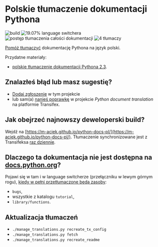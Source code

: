 Polskie tłumaczenie dokumentacji Pythona
========================================
![build](https://github.com/m-aciek/python-docs-pl/workflows/.github/workflows/update-and-build.yml/badge.svg)
![19.07% language switchera](https://img.shields.io/badge/language_switcher-19.07%25-0.svg)
![postęp tłumaczenia całości dokumentacji](https://img.shields.io/badge/dynamic/json.svg?label=całość&query=$.pl&url=http://gce.zhsj.me/python/newest)
![4 tłumaczy](https://img.shields.io/badge/tłumaczy-4-0.svg)

[Pomóż tłumaczyć](https://www.transifex.com/python-doc/python-newest/)
dokumentację Pythona na język polski.

Przydatne materiały:
* [polskie tłumaczenie dokumentacji Pythona 2.3](https://pl.python.org/docs/).

Znalazłeś błąd lub masz sugestię?
---------------------------------
* [Dodaj zgłoszenie](https://github.com/m-aciek/python-docs-pl/issues) w tym projekcie
* lub sam(a) [nanieś poprawkę](https://www.transifex.com/python-doc/python-newest/)
  w projekcie *Python document translation* na platformie Transifex.

Jak obejrzeć najnowszy deweloperski build?
----------------------------------------
Wejdź na [https://m-aciek.github.io/python-docs-pl/](https://m-aciek.github.io/python-docs-pl/). Tłumaczenie
synchronizowane jest z Transifeksa
[raz dziennie](https://github.com/m-aciek/python-docs-pl/blob/3.8/.github/workflows/update-and-build.yml#L3).
 
Dlaczego ta dokumentacja nie jest dostępna na [docs.python.org](https://docs.python.org)?
-----------------------------------------------------------------------------------------
Pojawi się w tam i w language switcherze (przełączniku w lewym górnym rogu),
[kiedy w pełni przetłumaczone będą zasoby](https://www.python.org/dev/peps/pep-0545/#add-translation-to-the-language-switcher):
* `bugs`,
* wszystkie z katalogu `tutorial`,
* `library/functions`.
 
Aktualizacja tłumaczeń
----------------------
* `./manage_translations.py recreate_tx_config`
* `./manage_translations.py fetch`
* `./manage_translations.py recreate_readme`
